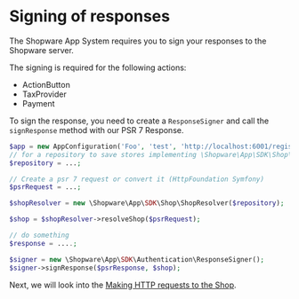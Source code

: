 # Signing of responses

The Shopware App System requires you to sign your responses to the Shopware server.

The signing is required for the following actions:

* ActionButton
* TaxProvider
* Payment

To sign the response, you need to create a `ResponseSigner` and call the `signResponse` method with our PSR 7 Response.

```php
$app = new AppConfiguration('Foo', 'test', 'http://localhost:6001/register/callback');
// for a repository to save stores implementing \Shopware\App\SDK\Shop\ShopRepositoryInterface, see FileShopRepository as an example
$repository = ...;

// Create a psr 7 request or convert it (HttpFoundation Symfony)
$psrRequest = ...;

$shopResolver = new \Shopware\App\SDK\Shop\ShopResolver($repository);

$shop = $shopResolver->resolveShop($psrRequest);

// do something
$response = ....;

$signer = new \Shopware\App\SDK\Authentication\ResponseSigner();
$signer->signResponse($psrResponse, $shop);
```

Next, we will look into the [Making HTTP requests to the Shop](./05-http-client).
